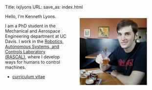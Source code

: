 Title: ixjlyons
URL:
save_as: index.html

<figure style="float: right">
    <img src="../images/north-coast.jpg"
        width=220 height=220/>
</figure>

Hello, I'm Kenneth Lyons.

I am a PhD student in the Mechanical and Aerospace Engineering department at UC
Davis. I work in the [Robotics, Autonomous Systems, and Controls Laboratory
(RASCAL)](https://research.engineering.ucdavis.edu/rascal/), where I develop
ways for humans to control machines.

* [curriculum vitae](https://dl.dropboxusercontent.com/u/29772209/cv.pdf)
